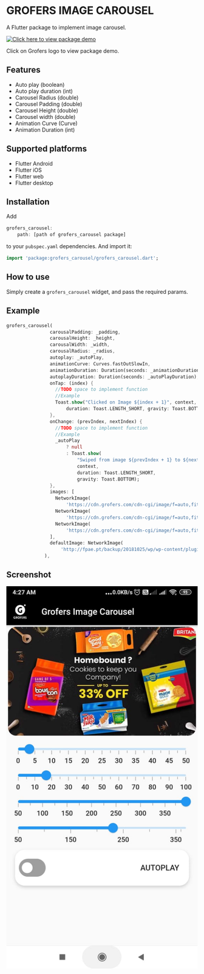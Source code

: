 # GROFERS IMAGE CAROUSEL

A Flutter package to implement image carousel.

[![Click here to view package demo](https://mir-s3-cdn-cf.behance.net/projects/404/8e2c2329927983.560adf7bbb304.png)](https://youtu.be/HESKwQgtAHM)

Click on Grofers logo to view package demo.

## Features

* Auto play (boolean)
* Auto play duration (int)
* Carousel Radius (double)
* Carousel Padding (double)
* Carousel Height (double)
* Carousel width (double)
* Animation Curve (Curve)
* Animation Duration (int)

## Supported platforms

* Flutter Android
* Flutter iOS
* Flutter web
* Flutter desktop

## Installation

Add 
```dart
grofers_carousel:
    path: [path of grofers_carousel package]
```
to your `pubspec.yaml` dependencies. And import it:

```dart
import 'package:grofers_carousel/grofers_carousel.dart';
```

## How to use

Simply create a `grofers_carousel` widget, and pass the required params.


## Example
```dart
grofers_carousel(
                carousalPadding: _padding,
                carousalHeight: _height,
                carousalWidth: _width,
                carousalRadius: _radius,
                autoplay: _autoPlay,
                animationCurve: Curves.fastOutSlowIn,
                animationDuration: Duration(seconds: _animationDuration),
                autoplayDuration: Duration(seconds: _autoPlayDuration),
                onTap: (index) {
                  //TODO space to implement function
                  //Example
                  Toast.show("Clicked on Image ${index + 1}", context,
                      duration: Toast.LENGTH_SHORT, gravity: Toast.BOTTOM);
                },
                onChange: (prevIndex, nextIndex) {
                  //TODO space to implement function
                  //Example
                  _autoPlay
                      ? null
                      : Toast.show(
                          "Swiped from image ${prevIndex + 1} to ${nextIndex + 1}",
                          context,
                          duration: Toast.LENGTH_SHORT,
                          gravity: Toast.BOTTOM);
                },
                images: [
                  NetworkImage(
                      'https://cdn.grofers.com/cdn-cgi/image/f=auto,fit=scale-down,q=50,w=954,h=477/layout-engine/2021-06/Homepage_Household-laundry-_8.jpg'),
                  NetworkImage(
                      'https://cdn.grofers.com/cdn-cgi/image/f=auto,fit=scale-down,q=50,h=274/layout-engine/2021-06/SSF_june21_masthead2_0.jpg'),
                  NetworkImage(
                      'https://cdn.grofers.com/cdn-cgi/image/f=auto,fit=scale-down,q=50,w=954,h=477/layout-engine/2021-06/HPB-RESIZE-JUNE.jpg'),
                ],
                defaultImage: NetworkImage(
                    'http://fpae.pt/backup/20181025/wp/wp-content/plugins/post-slider-carousel/images/no-image-available-grid.jpg'), //This will be used when there is no images in above list
              ),
```

## Screenshot

![alt text](https://github.com/Ankit-jailwal/Grofers-Image-Carousel/blob/master/example/assets/WhatsApp%20Image%202021-06-09%20at%204.29.11%20AM%20(1).jpeg)
